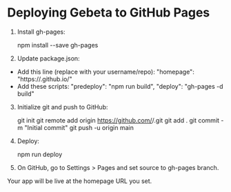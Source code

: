 # Deploying Gebeta to GitHub Pages

1. Install gh-pages:

    npm install --save gh-pages

2. Update package.json:
- Add this line (replace with your username/repo):
  "homepage": "https://<your-github-username>.github.io/<your-repo-name>"
- Add these scripts:
  "predeploy": "npm run build",
  "deploy": "gh-pages -d build"

3. Initialize git and push to GitHub:

    git init
    git remote add origin https://github.com/<your-github-username>/<your-repo-name>.git
    git add .
    git commit -m "Initial commit"
    git push -u origin main

4. Deploy:

    npm run deploy

5. On GitHub, go to Settings > Pages and set source to gh-pages branch.

Your app will be live at the homepage URL you set.
